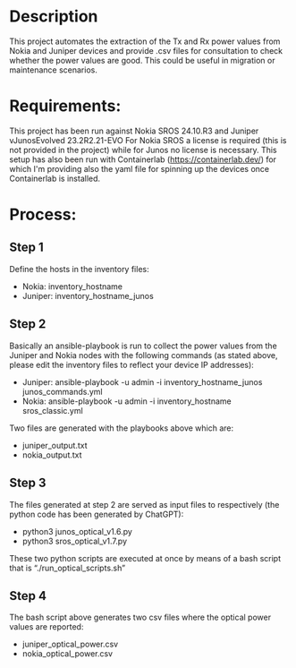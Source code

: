 # Description
This project automates the extraction of the Tx and Rx power values from Nokia and Juniper devices and provide .csv files for consultation to check whether the power values are good. This could be useful in migration or maintenance scenarios.

# Requirements:

This project has been run against Nokia SROS 24.10.R3 and Juniper vJunosEvolved 23.2R2.21-EVO
For Nokia SROS a license is required (this is not provided in the project) while for Junos no license is necessary.
This setup has also been run with Containerlab (https://containerlab.dev/) for which I'm providing also the yaml file for spinning up the devices once Containerlab is installed.

# Process:
## Step 1
Define the hosts in the inventory files:

- Nokia: inventory_hostname
- Juniper: inventory_hostname_junos

## Step 2
Basically an ansible-playbook is run to collect the power values from the Juniper and Nokia nodes with the following commands (as stated above, please edit the inventory files to reflect your device IP addresses):

- Juniper: ansible-playbook -u admin -i inventory_hostname_junos junos_commands.yml
- Nokia: ansible-playbook -u admin -i inventory_hostname sros_classic.yml

Two files are generated with the playbooks above which are:

- juniper_output.txt
- nokia_output.txt

## Step 3
The files generated at step 2 are served as input files to respectively (the python code has been generated by ChatGPT):

- python3 junos_optical_v1.6.py
- python3 sros_optical_v1.7.py

These two python scripts are executed at once by means of a bash script that is “./run_optical_scripts.sh”

## Step 4
The bash script above generates two csv files where the optical power values are reported:

-	juniper_optical_power.csv
-	nokia_optical_power.csv
